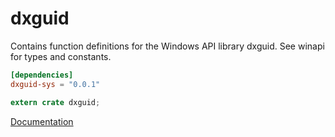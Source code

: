 # dxguid #
Contains function definitions for the Windows API library dxguid. See winapi for types and constants.

```toml
[dependencies]
dxguid-sys = "0.0.1"
```

```rust
extern crate dxguid;
```

[Documentation](https://retep998.github.io/doc/winapi/dxguid/)

